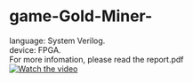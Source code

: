 # game-Gold-Miner-
language:    System Verilog. <br>
device:      FPGA.  <br>
For more infomation, please read the report.pdf <br>
[![Watch the video](https://i9.ytimg.com/vi/6PJbOnOO6CQ/mq1.jpg?sqp=CIDIhY4G&rs=AOn4CLDAapgwOPdlcxhi6vv8OYEKSzkDrg)](https://www.youtube.com/watch?v=6PJbOnOO6CQ)

